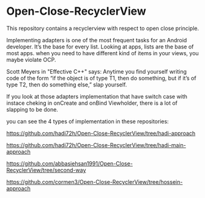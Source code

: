 # Open-Close-RecyclerView
This repository contains a recyclerview with respect to open close principle. 

Implementing adapters is one of the most frequent tasks for an Android developer. It’s the base for every list. Looking at apps, lists are the base of most apps. when you need to have different kind of items in your views, you maybe violate OCP.

Scott Meyers in "Effective C++" says:
Anytime you find yourself writing code of the form “if the object is of type T1, then do something, but if it’s of type T2, then do something else,” slap yourself.

If you look at those adapters implementation that have switch case with instace cheking in onCreate and onBind Viewholder, there is a lot of slapping to be done.

you can see the 4 types of implementation in these repositories: 


https://github.com/hadi72h/Open-Close-RecyclerView/tree/hadi-approach


https://github.com/hadi72h/Open-Close-RecyclerView/tree/hadi-main-approach


https://github.com/abbasiehsan1991/Open-Close-RecyclerView/tree/second-way


https://github.com/cormen3/Open-Close-RecyclerView/tree/hossein-approach

